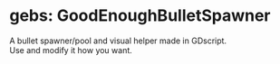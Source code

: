 # gebs: GoodEnoughBulletSpawner
A bullet spawner/pool and visual helper made in GDscript.\
Use and modify it how you want.
